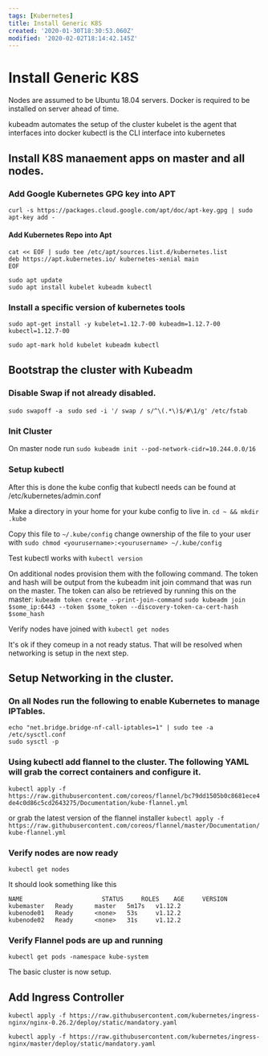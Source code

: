 ```yaml
---
tags: [Kubernetes]
title: Install Generic K8S
created: '2020-01-30T18:30:53.060Z'
modified: '2020-02-02T18:14:42.145Z'
---
```


# Install Generic K8S

Nodes are assumed to be Ubuntu 18.04 servers.
Docker is required to be installed on server ahead of time. 

kubeadm automates the setup of the cluster
kubelet is the agent that interfaces into docker
kubectl is the CLI interface into kubernetes



## Install K8S manaement apps on master and all nodes. 

### Add Google Kubernetes GPG key into APT
`curl -s https://packages.cloud.google.com/apt/doc/apt-key.gpg | sudo apt-key add -`

#### Add Kubernetes Repo into Apt
```
cat << EOF | sudo tee /etc/apt/sources.list.d/kubernetes.list
deb https://apt.kubernetes.io/ kubernetes-xenial main
EOF
```

```
sudo apt update
sudo apt install kubelet kubeadm kubectl
```

### Install a specific version of kubernetes tools
`sudo apt-get install -y kubelet=1.12.7-00 kubeadm=1.12.7-00 kubectl=1.12.7-00`

`sudo apt-mark hold kubelet kubeadm kubectl`


## Bootstrap the cluster with Kubeadm

### Disable Swap if not already disabled.
`sudo swapoff -a `
`sudo sed -i '/ swap / s/^\(.*\)$/#\1/g' /etc/fstab`

### Init Cluster
On master node run
`sudo kubeadm init --pod-network-cidr=10.244.0.0/16`

### Setup kubectl 
After this is done the kube config that kubectl needs can be found at /etc/kubernetes/admin.conf

Make a directory in your home for your kube config to live in. 
`cd ~ && mkdir .kube`

Copy this file to `~/.kube/config`
change ownership of the file to your user with 
`sudo chmod <yourusername>:<yourusername> ~/.kube/config`

Test kubectl works with 
`kubectl version`

On additional nodes provision them with the following command.  The token and hash will be output from the kubeadm init join command that was run on the master.
The token can also be retrieved by running this on the master: `kubeadm token create --print-join-command`
`sudo kubeadm join $some_ip:6443 --token $some_token --discovery-token-ca-cert-hash $some_hash`

Verify nodes have joined with 
`kubectl get nodes`

It's ok if they comeup in a not ready status.  That will be resolved when networking is setup in the next step. 



## Setup Networking in the cluster.  

### On all Nodes run the following to enable Kubernetes to manage IPTables. 

```
echo "net.bridge.bridge-nf-call-iptables=1" | sudo tee -a /etc/sysctl.conf
sudo sysctl -p
```

### Using kubectl add flannel to the cluster.  The following YAML will grab the correct containers and configure it. 
`kubectl apply -f https://raw.githubusercontent.com/coreos/flannel/bc79dd1505b0c8681ece4de4c0d86c5cd2643275/Documentation/kube-flannel.yml`

or grab the latest version of the flannel installer
`kubectl apply -f https://raw.githubusercontent.com/coreos/flannel/master/Documentation/kube-flannel.yml`

### Verify nodes are now ready
`kubectl get nodes`

It should look something like this
```
NAME                      STATUS     ROLES    AGE     VERSION
kubemaster   Ready      master   5m17s   v1.12.2
kubenode01   Ready      <none>   53s     v1.12.2
kubenode02   Ready      <none>   31s     v1.12.2
```

### Verify Flannel pods are up and running
`kubectl get pods -namespace kube-system`


The basic cluster is now setup. 


## Add Ingress Controller

`kubectl apply -f https://raw.githubusercontent.com/kubernetes/ingress-nginx/nginx-0.26.2/deploy/static/mandatory.yaml`

`kubectl apply -f https://raw.githubusercontent.com/kubernetes/ingress-nginx/master/deploy/static/mandatory.yaml`

